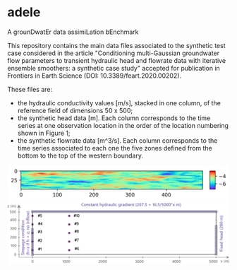 # adele
A grounDwatEr data assimiLation bEnchmark

This repository contains the main data files associated to the synthetic test case considered in the article "Conditioning multi-Gaussian groundwater flow parameters to transient hydraulic head and flowrate data with iterative ensemble smoothers: a synthetic case study" accepted for publication in Frontiers in Earth Science (DOI: 10.3389/feart.2020.00202). 

These files are:
- the hydraulic conductivity values [m/s], stacked in one column, of the reference field of dimensions 50 x 500; 
- the synthetic head data [m]. Each column corresponds to the time series at one observation location in the order of the
location numbering shown in Figure 1;
- the synthetic flowrate data [m^3/s]. Each column corresponds to the time series associated to each one the five zones 
defined from the bottom to the top of the western boundary.

![Alt text](refField_logK_50x500.png?raw=true "Reference field of log hydraulic conductivities")
![Alt text](figure1.png?raw=true "Figure 1")
